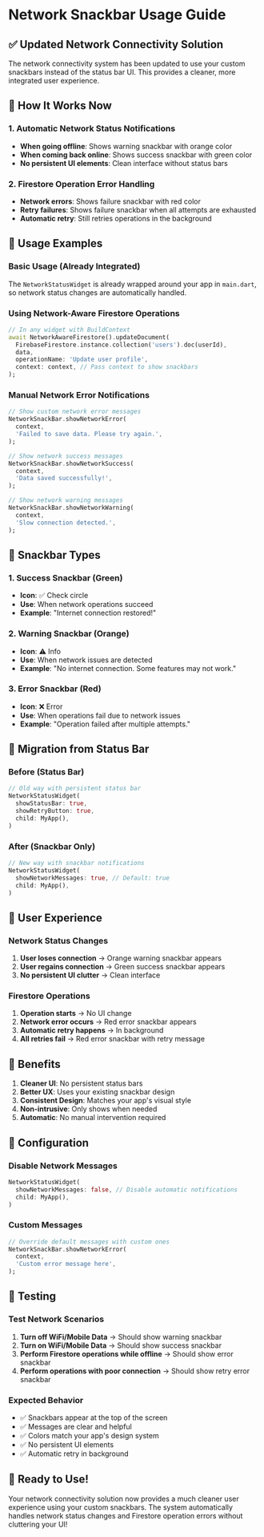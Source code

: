 # Network Snackbar Usage Guide

## ✅ **Updated Network Connectivity Solution**

The network connectivity system has been updated to use your custom snackbars instead of the status bar UI. This provides a cleaner, more integrated user experience.

## 🎯 **How It Works Now**

### 1. **Automatic Network Status Notifications**
- **When going offline**: Shows warning snackbar with orange color
- **When coming back online**: Shows success snackbar with green color
- **No persistent UI elements**: Clean interface without status bars

### 2. **Firestore Operation Error Handling**
- **Network errors**: Shows failure snackbar with red color
- **Retry failures**: Shows failure snackbar when all attempts are exhausted
- **Automatic retry**: Still retries operations in the background

## 🚀 **Usage Examples**

### Basic Usage (Already Integrated)
The `NetworkStatusWidget` is already wrapped around your app in `main.dart`, so network status changes are automatically handled.

### Using Network-Aware Firestore Operations
```dart
// In any widget with BuildContext
await NetworkAwareFirestore().updateDocument(
  FirebaseFirestore.instance.collection('users').doc(userId),
  data,
  operationName: 'Update user profile',
  context: context, // Pass context to show snackbars
);
```

### Manual Network Error Notifications
```dart
// Show custom network error messages
NetworkSnackBar.showNetworkError(
  context,
  'Failed to save data. Please try again.',
);

// Show network success messages
NetworkSnackBar.showNetworkSuccess(
  context,
  'Data saved successfully!',
);

// Show network warning messages
NetworkSnackBar.showNetworkWarning(
  context,
  'Slow connection detected.',
);
```

## 🎨 **Snackbar Types**

### 1. **Success Snackbar** (Green)
- **Icon**: ✅ Check circle
- **Use**: When network operations succeed
- **Example**: "Internet connection restored!"

### 2. **Warning Snackbar** (Orange)
- **Icon**: ⚠️ Info
- **Use**: When network issues are detected
- **Example**: "No internet connection. Some features may not work."

### 3. **Error Snackbar** (Red)
- **Icon**: ❌ Error
- **Use**: When operations fail due to network issues
- **Example**: "Operation failed after multiple attempts."

## 🔧 **Migration from Status Bar**

### Before (Status Bar)
```dart
// Old way with persistent status bar
NetworkStatusWidget(
  showStatusBar: true,
  showRetryButton: true,
  child: MyApp(),
)
```

### After (Snackbar Only)
```dart
// New way with snackbar notifications
NetworkStatusWidget(
  showNetworkMessages: true, // Default: true
  child: MyApp(),
)
```

## 📱 **User Experience**

### Network Status Changes
1. **User loses connection** → Orange warning snackbar appears
2. **User regains connection** → Green success snackbar appears
3. **No persistent UI clutter** → Clean interface

### Firestore Operations
1. **Operation starts** → No UI change
2. **Network error occurs** → Red error snackbar appears
3. **Automatic retry happens** → In background
4. **All retries fail** → Red error snackbar with retry message

## 🎯 **Benefits**

1. **Cleaner UI**: No persistent status bars
2. **Better UX**: Uses your existing snackbar design
3. **Consistent Design**: Matches your app's visual style
4. **Non-intrusive**: Only shows when needed
5. **Automatic**: No manual intervention required

## 🔄 **Configuration**

### Disable Network Messages
```dart
NetworkStatusWidget(
  showNetworkMessages: false, // Disable automatic notifications
  child: MyApp(),
)
```

### Custom Messages
```dart
// Override default messages with custom ones
NetworkSnackBar.showNetworkError(
  context,
  'Custom error message here',
);
```

## 🧪 **Testing**

### Test Network Scenarios
1. **Turn off WiFi/Mobile Data** → Should show warning snackbar
2. **Turn on WiFi/Mobile Data** → Should show success snackbar
3. **Perform Firestore operations while offline** → Should show error snackbar
4. **Perform operations with poor connection** → Should show retry error snackbar

### Expected Behavior
- ✅ Snackbars appear at the top of the screen
- ✅ Messages are clear and helpful
- ✅ Colors match your app's design system
- ✅ No persistent UI elements
- ✅ Automatic retry in background

## 🎉 **Ready to Use!**

Your network connectivity solution now provides a much cleaner user experience using your custom snackbars. The system automatically handles network status changes and Firestore operation errors without cluttering your UI!
